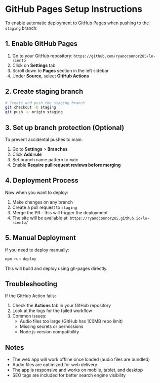 # GitHub Pages Setup Instructions

To enable automatic deployment to GitHub Pages when pushing to the `staging` branch:

## 1. Enable GitHub Pages

1. Go to your GitHub repository: `https://github.com/ryanoconnor285/lo-siento`
2. Click on **Settings** tab
3. Scroll down to **Pages** section in the left sidebar
4. Under **Source**, select **GitHub Actions**

## 2. Create staging branch

```bash
# Create and push the staging branch
git checkout -b staging
git push -u origin staging
```

## 3. Set up branch protection (Optional)

To prevent accidental pushes to main:

1. Go to **Settings** > **Branches**
2. Click **Add rule**
3. Set branch name pattern to `main`
4. Enable **Require pull request reviews before merging**

## 4. Deployment Process

Now when you want to deploy:

1. Make changes on any branch
2. Create a pull request to `staging`
3. Merge the PR - this will trigger the deployment
4. The site will be available at: `https://ryanoconnor285.github.io/lo-siento/`

## 5. Manual Deployment

If you need to deploy manually:

```bash
npm run deploy
```

This will build and deploy using gh-pages directly.

## Troubleshooting

If the GitHub Action fails:

1. Check the **Actions** tab in your GitHub repository
2. Look at the logs for the failed workflow
3. Common issues:
   - Audio files too large (GitHub has 100MB repo limit)
   - Missing secrets or permissions
   - Node.js version compatibility

## Notes

- The web app will work offline once loaded (audio files are bundled)
- Audio files are optimized for web delivery
- The app is responsive and works on mobile, tablet, and desktop
- SEO tags are included for better search engine visibility
